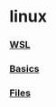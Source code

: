 # linux

### [WSL](wsl/readme.md)
### [Basics](terminal-basics/readme.md)
### [Files](terminal-files/readme.md)